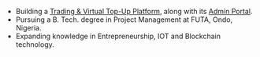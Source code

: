 - Building a [Trading & Virtual Top-Up Platform](https://rmlpay.vercel.app/dashboard), along with its [Admin Portal](https://rmlvibezoffice.netlify.app/).
- Pursuing a B. Tech. degree in Project Management at FUTA, Ondo, Nigeria.
- Expanding knowledge in Entrepreneurship, IOT and Blockchain technology.

<!--
### 🎭 Ice Breaker
Would you rather, have all your code documented but messy, or </br> perfectly structured but without a single comment? Hi! Frens call me LØGIC 

<!--
### 🎭 Ice Breakers
* **Would you rather...**
  * Refactor code all day or write documentation all day?
  * Have all your code documented but messy, or perfectly structured but without a single comment?
* **Question**: Introvert or Extrovert? :)

#### **<em>Good code is like good humor; if you have to explain it, it’s not great.</em>**

-->
 

